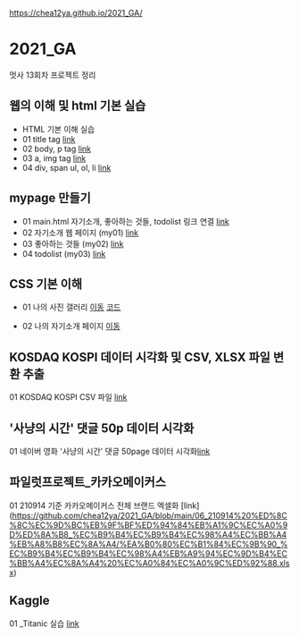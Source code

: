 https://chea12ya.github.io/2021_GA/

# 2021_GA
멋사 13회차 프로젝트 정리

## 웹의 이해 및 html 기본 실습
 * HTML 기본 이해 실습
 * 01 title tag [link](https://github.com/chea12ya/2021_GA/blob/main/web_html/01_html_title.html)
 * 02 body, p tag [link](https://github.com/chea12ya/2021_GA/blob/main/web_html/02_html_body.html)
 * 03 a, img tag [link](https://github.com/chea12ya/2021_GA/blob/main/web_html/03_html_link_img.html)
 * 04 div, span ul, ol, li [link](https://github.com/chea12ya/2021_GA/blob/main/web_html/04_html_div_span.html)


## mypage 만들기
 * 01 main.html 자기소개, 좋아하는 것들, todolist 링크 연결 [link](https://github.com/chea12ya/2021_GA/blob/main/210903%20%EC%8B%A4%EC%8A%B5%EA%B3%BC%EC%A0%9C/main.html)
 * 02 자기소개 웹 페이지 (my01) [link](https://github.com/chea12ya/2021_GA/blob/main/210903%20%EC%8B%A4%EC%8A%B5%EA%B3%BC%EC%A0%9C/my01.html)
 * 03 좋아하는 것들 (my02) [link](https://github.com/chea12ya/2021_GA/blob/main/210903%20%EC%8B%A4%EC%8A%B5%EA%B3%BC%EC%A0%9C/my02.html)
 * 04 todolist (my03) [link](https://github.com/chea12ya/2021_GA/blob/main/210903%20%EC%8B%A4%EC%8A%B5%EA%B3%BC%EC%A0%9C/my03.html)

## CSS 기본 이해
* 01 나의 사진 갤러리
[이동](https://chea12ya.github.io/2021_GA/02_css_gallery/14_img.html)
[코드](https://github.com/chea12ya/2021_GA/blob/main/02_css_gallery/14_img.html)

* 02 나의 자기소개 페이지
[이동](https://chea12ya.github.io/2021_GA/02_css_gallery/main.html)


## KOSDAQ KOSPI 데이터 시각화 및 CSV, XLSX 파일 변환 추출
01 KOSDAQ KOSPI CSV 파일 [link](https://github.com/chea12ya/2021_GA/blob/main/05_210908%20KOSDAQ%20KOSPI/210908%20KOSDAQ%20%EC%A7%80%EC%88%98.csv)


## '사냥의 시간' 댓글 50p 데이터 시각화
01 네이버 영화 '사냥의 시간' 댓글 50page 데이터 시각화[link](https://github.com/chea12ya/2021_GA/blob/main/03_%EB%84%A4%EC%9D%B4%EB%B2%84_%EC%98%81%ED%99%94_%EB%A6%AC%EB%B7%B0_50/%EA%B0%80%EC%B1%84%EC%9B%90_%EC%82%AC%EB%83%A5%EC%9D%98%20%EC%8B%9C%EA%B0%84_50.png)


## 파일럿프로젝트_카카오메이커스
01 210914 기준 카카오메이커스 전체 브랜드 엑셀화 [link]
(https://github.com/chea12ya/2021_GA/blob/main/06_210914%20%ED%8C%8C%EC%9D%BC%EB%9F%BF%ED%94%84%EB%A1%9C%EC%A0%9D%ED%8A%B8_%EC%B9%B4%EC%B9%B4%EC%98%A4%EC%BB%A4%EB%A8%B8%EC%8A%A4/%EA%B0%80%EC%B1%84%EC%9B%90_%EC%B9%B4%EC%B9%B4%EC%98%A4%EB%A9%94%EC%9D%B4%EC%BB%A4%EC%8A%A4%20%EC%A0%84%EC%A0%9C%ED%92%88.xlsx)

## Kaggle
01 _Titanic 실습 [link](https://github.com/chea12ya/2021_GA/blob/main/05_Titanic/210915-titanic.ipynb)
